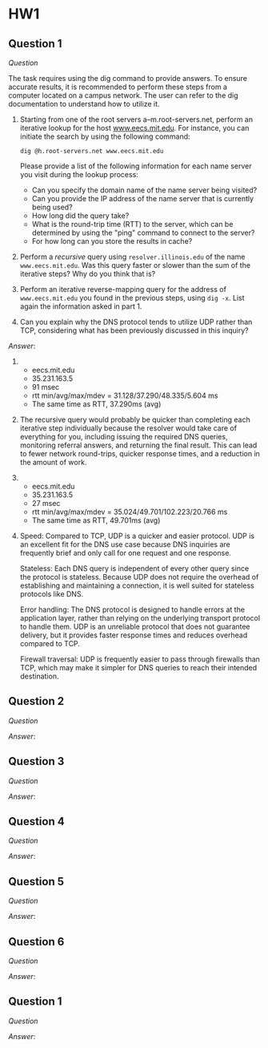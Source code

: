 # HW1

## Question 1
*Question*

The task requires using the dig command to provide answers. To ensure accurate results, it
is recommended to perform these steps from a computer located on a campus network. The
user can refer to the dig documentation to understand how to utilize it.

1. Starting from one of the root servers a–m.root-servers.net, perform an iterative lookup for the host www.eecs.mit.edu. For instance, you can initiate the search by using the following command:
    ```
    dig @h.root-servers.net www.eecs.mit.edu
    ```
    Please provide a list of the following information for each name server you visit during the lookup process:
    - Can you specify the domain name of the name server being visited?
    - Can you provide the IP address of the name server that is currently being used?
    - How long did the query take?
    - What is the round-trip time (RTT) to the server, which can be determined by using the "ping" command to connect to the server?
    - For how long can you store the results in cache?

2. Perform a *recursive* query using `resolver.illinois.edu` of the name
`www.eecs.mit.edu`. Was this query faster or slower than the sum of the iterative steps? Why do you think that is?

3. Perform an iterative reverse-mapping query for the address of `www.eecs.mit.edu` you found in the previous steps, using `dig -x`. List again the information asked in part 1.

4. Can you explain why the DNS protocol tends to utilize UDP rather than TCP, considering what has been previously discussed in this inquiry?



*Answer*: 
1.  - eecs.mit.edu
    - 35.231.163.5
    - 91 msec
    - rtt min/avg/max/mdev = 31.128/37.290/48.335/5.604 ms
    - The same time as RTT, 37.290ms (avg)
2. The recursive query would probably be quicker than completing each iterative step individually because the resolver would take care of everything for you, including issuing the required DNS queries, monitoring referral answers, and returning the final result. This can lead to fewer network round-trips, quicker response times, and a reduction in the amount of work.

3.  - eecs.mit.edu
    - 35.231.163.5
    - 27 msec
    - rtt min/avg/max/mdev = 35.024/49.701/102.223/20.766 ms
    - The same time as RTT, 49.701ms (avg)

4.  Speed: Compared to TCP, UDP is a quicker and easier protocol. UDP is an excellent fit for the DNS use case because DNS inquiries are frequently brief and only call for one request and one response.

    Stateless: Each DNS query is independent of every other query since the protocol is stateless. Because UDP does not require the overhead of establishing and maintaining a connection, it is well suited for stateless protocols like DNS.

    Error handling: The DNS protocol is designed to handle errors at the application layer, rather than relying on the underlying transport protocol to handle them. UDP is an unreliable protocol that does not guarantee delivery, but it provides faster response times and reduces overhead compared to TCP.

    Firewall traversal: UDP is frequently easier to pass through firewalls than TCP, which may make it simpler for DNS queries to reach their intended destination.

 
    

## Question 2
*Question*



*Answer*: 

    
## Question 3
*Question*



*Answer*: 
   
## Question 4
*Question*



*Answer*: 


## Question 5
*Question*



*Answer*: 

## Question 6
*Question*



*Answer*: 

## Question 1
*Question*



*Answer*: 